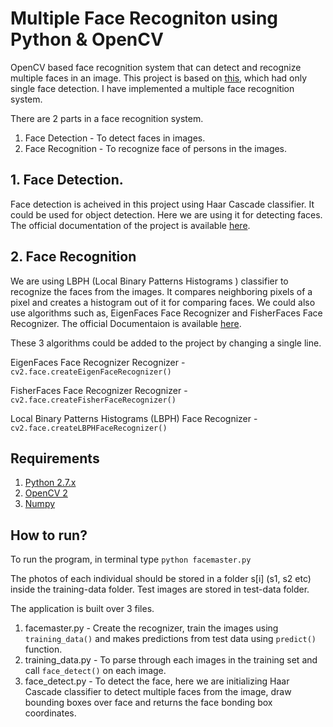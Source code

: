 # Multiple Face Recogniton using Python & OpenCV
OpenCV based face recognition system that can detect and recognize multiple faces in an image. This project is based on [this](https://github.com/informramiz/opencv-face-recognition-python/), which had only single face detection. I have implemented a multiple face recognition system.



There are 2 parts in a face recognition system.
  1. Face Detection - To detect faces in images.
  2. Face Recognition - To recognize face of  persons in the images.
  
## 1. Face Detection.
Face detection is acheived in this project using Haar Cascade classifier. It could be used for object detection. Here we are using it for detecting faces. The official documentation of the project is available [here](https://docs.opencv.org/3.2.0/d7/d8b/tutorial_py_face_detection.html).

## 2. Face Recognition
We are using LBPH (Local Binary Patterns Histograms ) classifier to recognize the faces from the images. It compares neighboring pixels of a pixel and creates a histogram out of it for comparing faces. We could also use algorithms such as, EigenFaces Face Recognizer and FisherFaces Face Recognizer. The official Documentaion is available [here](https://docs.opencv.org/2.4.13.7/modules/contrib/doc/facerec/facerec_tutorial.html).

These 3 algorithms could be added to the project by changing a single line.

  EigenFaces Face Recognizer Recognizer - `cv2.face.createEigenFaceRecognizer()`
  
  FisherFaces Face Recognizer Recognizer - `cv2.face.createFisherFaceRecognizer()`  
  
  Local Binary Patterns Histograms (LBPH) Face Recognizer - `cv2.face.createLBPHFaceRecognizer()`

## Requirements
1. [Python 2.7.x](https://www.python.org/downloads/)
2. [OpenCV 2](https://opencv.org/releases/)
3. [Numpy](https://www.numpy.org/)

## How to run?
To run the program, in terminal type `python facemaster.py`

The photos of each individual should be stored in a folder s[i] (s1, s2 etc) inside the training-data folder.
Test images are stored in test-data folder.

The application is built over 3 files. 
  1. facemaster.py - Create the recognizer, train the images using `training_data()` and makes predictions from test data using `predict()` function.
  2. training_data.py - To parse through each images in the training set and call `face_detect()` on each image.
  3. face_detect.py - To detect the face, here we are initializing Haar Cascade classifier to detect multiple faces from the image, draw bounding boxes over face and returns the face bonding box coordinates.
